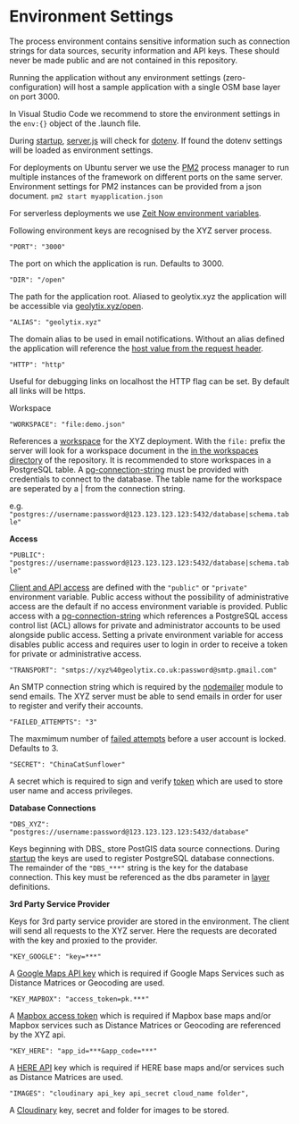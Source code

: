 # Environment Settings

The process environment contains sensitive information such as connection strings for data sources, security information and API keys. These should never be made public and are not contained in this repository.

Running the application without any environment settings \(zero-configuration\) will host a sample application with a single OSM base layer on port 3000.

In Visual Studio Code we recommend to store the environment settings in the `env:{}` object of the .launch file.

During [startup](server.md), [server.js](https://github.com/GEOLYTIX/xyz/blob/master/server.js) will check for [dotenv](https://www.npmjs.com/package/dotenv). If found the dotenv settings will be loaded as environment settings.

For deployments on Ubuntu server we use the [PM2](https://github.com/Unitech/pm2) process manager to run multiple instances of the framework on different ports on the same server. Environment settings for PM2 instances can be provided from a json document. `pm2 start myapplication.json`

For serverless deployments we use [Zeit Now environment variables](https://zeit.co/blog/environment-variables-secrets).

Following environment keys are recognised by the XYZ server process.

`"PORT": "3000"`

The port on which the application is run. Defaults to 3000.

`"DIR": "/open"`

The path for the application root. Aliased to geolytix.xyz the application will be accessible via [geolytix.xyz/open](https://geolytix.xyz/open).

`"ALIAS": "geolytix.xyz"`

The domain alias to be used in email notifications. Without an alias defined the application will reference the [host value from the request header](https://developer.mozilla.org/en-US/docs/Web/HTTP/Headers/Host).

`"HTTP": "http"`

Useful for debugging links on localhost the HTTP flag can be set. By default all links will be https.

Workspace

`"WORKSPACE": "file:demo.json"`

References a [workspace](workspaces/) for the XYZ deployment. With the `file:` prefix the server will look for a workspace document in the [in the workspaces directory](https://github.com/GEOLYTIX/xyz/tree/master/workspaces) of the repository. It is recommended to store workspaces in a PostgreSQL table. A [pg-connection-string](https://github.com/iceddev/pg-connection-string) must be provided with credentials to connect to the database. The table name for the workspace are seperated by a \| from the connection string.

e.g. `"postgres://username:password@123.123.123.123:5432/database|schema.table"`

**Access**

`"PUBLIC": "postgres://username:password@123.123.123.123:5432/database|schema.table"`

[Client and API access](security/access/) are defined with the `"public"` or `"private"` environment variable. Public access without the possibility of administrative access are the default if no access environment variable is provided. Public access with a [pg-connection-string](https://github.com/iceddev/pg-connection-string) which references a PostgreSQL access control list \(ACL\) allows for private and administrator accounts to be used alongside public access. Setting a private environment variable for access disables public access and requires user to login in order to receive a token for private or administrative access.

`"TRANSPORT": "smtps://xyz%40geolytix.co.uk:password@smtp.gmail.com"`

An SMTP connection string which is required by the [nodemailer](https://nodemailer.com/smtp) module to send emails. The XYZ server must be able to send emails in order for user to register and verify their accounts.

`"FAILED_ATTEMPTS": "3"`

The maxmimum number of [failed attempts](security/access/failed-login-attempts.md) before a user account is locked. Defaults to 3.

`"SECRET": "ChinaCatSunflower"`

A secret which is required to sign and verify [token](security/jwt-token.md) which are used to store user name and access privileges.

**Database Connections**

`"DBS_XYZ": "postgres://username:password@123.123.123.123:5432/database"`

Keys beginning with DBS\_ store PostGIS data source connections. During [startup](server.md) the keys are used to register PostgreSQL database connections. The remainder of the `"DBS_***"` string is the key for the database connection. This key must be referenced as the dbs parameter in [layer](workspaces/locales/layers.md) definitions.

**3rd Party Service Provider**

Keys for 3rd party service provider are stored in the environment. The client will send all requests to the XYZ server. Here the requests are decorated with the key and proxied to the provider.

`"KEY_GOOGLE": "key=***"`

A [Google Maps API key](https://developers.google.com/maps/documentation/javascript/get-api-key) which is required if Google Maps Services such as Distance Matrices or Geocoding are used.

`"KEY_MAPBOX": "access_token=pk.***"`

A [Mapbox access token](https://www.mapbox.com/help/how-access-tokens-work) which is required if Mapbox base maps and/or Mapbox services such as Distance Matrices or Geocoding are referenced by the XYZ api.

`"KEY_HERE": "app_id=***&app_code=***"`

A [HERE API](https://developer.here.com) key which is required if HERE base maps and/or services such as Distance Matrices are used.

`"IMAGES": "cloudinary api_key api_secret cloud_name folder",`

A [Cloudinary](https://cloudinary.com/) key, secret and folder for images to be stored.

